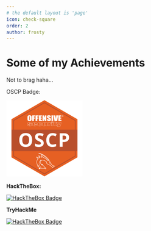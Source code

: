 ```yaml
---
# the default layout is 'page'
icon: check-square
order: 2
author: frosty
---
```


# Some of my Achievements

Not to brag haha...

OSCP Badge:

![Image](/assets/img/achievements/offensive-security-certified-professional-oscp.png)


**HackTheBox:**

[
  ![HackTheBox Badge](https://www.hackthebox.eu/badge/image/115658)
](https://www.hackthebox.eu/badge/image/115658)

**TryHackMe**

[
  ![HackTheBox Badge](https://tryhackme-badges.s3.amazonaws.com/frosty.png)
](https://tryhackme-badges.s3.amazonaws.com/frosty.png)
